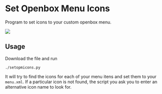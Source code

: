 # Set Openbox Menu Icons

Program to set icons to your custom openbox menu.

![](demo.gif)

## Usage

Download the file and run

```
./setopmicons.py
```

It will try to find the icons for each of your menu itens and set them to your
`menu.xml`. If a particular icon is not found, the script you ask you to enter
an alternative icon name to look for.


